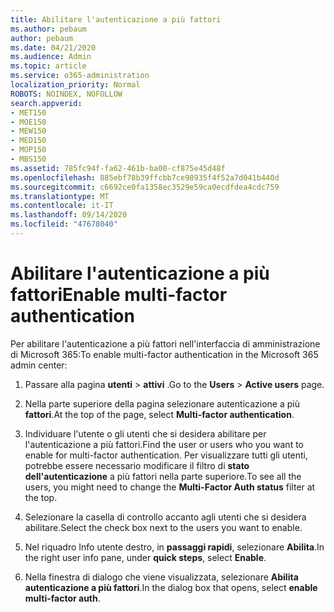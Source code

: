```yaml
---
title: Abilitare l'autenticazione a più fattori
ms.author: pebaum
author: pebaum
ms.date: 04/21/2020
ms.audience: Admin
ms.topic: article
ms.service: o365-administration
localization_priority: Normal
ROBOTS: NOINDEX, NOFOLLOW
search.appverid:
- MET150
- MOE150
- MEW150
- MED150
- MOP150
- MBS150
ms.assetid: 785fc94f-fa62-461b-ba00-cf875e45d48f
ms.openlocfilehash: 885ebf78b39ffcbb7ce98935f4f52a7d041b440d
ms.sourcegitcommit: c6692ce0fa1358ec3529e59ca0ecdfdea4cdc759
ms.translationtype: MT
ms.contentlocale: it-IT
ms.lasthandoff: 09/14/2020
ms.locfileid: "47678040"
---
```

# <a name="enable-multi-factor-authentication"></a><span data-ttu-id="11047-102">Abilitare l'autenticazione a più fattori</span><span class="sxs-lookup"><span data-stu-id="11047-102">Enable multi-factor authentication</span></span>

<span data-ttu-id="11047-103">Per abilitare l'autenticazione a più fattori nell'interfaccia di amministrazione di Microsoft 365:</span><span class="sxs-lookup"><span data-stu-id="11047-103">To enable multi-factor authentication in the Microsoft 365 admin center:</span></span>

1. <span data-ttu-id="11047-104">Passare alla pagina **utenti** \> **attivi** .</span><span class="sxs-lookup"><span data-stu-id="11047-104">Go to the **Users** \> **Active users** page.</span></span>
    
2. <span data-ttu-id="11047-105">Nella parte superiore della pagina selezionare autenticazione a più **fattori**.</span><span class="sxs-lookup"><span data-stu-id="11047-105">At the top of the page, select **Multi-factor authentication**.</span></span> 
    
3. <span data-ttu-id="11047-106">Individuare l'utente o gli utenti che si desidera abilitare per l'autenticazione a più fattori.</span><span class="sxs-lookup"><span data-stu-id="11047-106">Find the user or users who you want to enable for multi-factor authentication.</span></span> <span data-ttu-id="11047-107">Per visualizzare tutti gli utenti, potrebbe essere necessario modificare il filtro di **stato dell'autenticazione** a più fattori nella parte superiore.</span><span class="sxs-lookup"><span data-stu-id="11047-107">To see all the users, you might need to change the **Multi-Factor Auth status** filter at the top.</span></span>
    
4. <span data-ttu-id="11047-108">Selezionare la casella di controllo accanto agli utenti che si desidera abilitare.</span><span class="sxs-lookup"><span data-stu-id="11047-108">Select the check box next to the users you want to enable.</span></span>
    
5.  <span data-ttu-id="11047-109">Nel riquadro Info utente destro, in **passaggi rapidi**, selezionare **Abilita**.</span><span class="sxs-lookup"><span data-stu-id="11047-109">In the right user info pane, under **quick steps**, select **Enable**.</span></span> 
    
6. <span data-ttu-id="11047-110">Nella finestra di dialogo che viene visualizzata, selezionare **Abilita autenticazione a più fattori**.</span><span class="sxs-lookup"><span data-stu-id="11047-110">In the dialog box that opens, select **enable multi-factor auth**.</span></span> 
    

